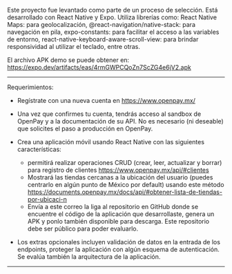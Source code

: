 Este proyecto fue levantado como parte de un proceso de selección. Está desarrollado con React Native y Expo. Utiliza librerías como: 
React Native Maps: para geolocalización,
@react-navigation/native-stack: para navegación en pila,
expo-constants: para facilitar el acceso a las variables de entorno,
react-native-keyboard-aware-scroll-view: para brindar responsividad al utilizar el teclado,
entre otras.

El archivo APK demo se puede obtener en: https://expo.dev/artifacts/eas/4rmGWPCQoZn7ScZG4e6jV2.apk 

______________________________________________________________________________________________________________________________________________________

Requerimientos:

* Regístrate con una nueva cuenta en https://www.openpay.mx/

* Una vez que confirmes tu cuenta, tendrás acceso al sandbox de OpenPay y a la documentación de su API. No es necesario (ni deseable) que solicites el paso a producción en OpenPay.

* Crea una aplicación móvil usando React Native con las siguientes características:
    - permitirá realizar operaciones CRUD (crear, leer, actualizar y borrar) para registro de clientes https://www.openpay.mx/api/#clientes
    - Mostrará las tiendas cercanas a la ubicación del usuario (puedes centrarlo en algún punto de México por default) usando este método https://documents.openpay.mx/docs/api/#obtener-lista-de-tiendas-por-ubicaci-n
    - Envía a este correo la liga al repositorio en GitHub donde se encuentre el código de la aplicación que desarrollaste, genera un APK y ponlo también disponible para descarga. Este repositorio debe ser público para poder evaluarlo.
* Los extras opcionales incluyen validación de datos en la entrada de los endpoints, proteger la aplicación con algún esquema de autenticación. Se evalúa también la arquitectura de la aplicación.

______________________________________________________________________________________________________________________________________________________
